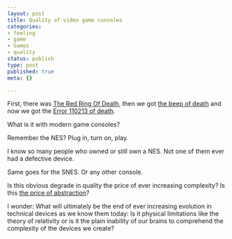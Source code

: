```yaml
---
layout: post
title: Quality of video game consoles
categories:
- feeling
- game
- Games
- quality
status: publish
type: post
published: true
meta: {}

---
```

<p>First, there was <a href="http://editorials.teamxbox.com/xbox/1651/The-Red-Ring-of-Death/p1/">The Red Ring Of Death</a>, then we got <a href="http://www.joystiq.com/2006/11/18/ps3-is-following-in-360s-footsteps/">the beep of death</a> and now we got the <a href="http://www.kotaku.com/gaming/wii/wiiconnect-bricks-wii-216036.php">Error 110213 of death</a>.</p>
<p>What is it with modern game consoles?</p>
<p>Remember the NES? Plug in, turn on, play.</p>
<p>I know so many people who owned or still own a NES. Not one of them ever had a defective device.</p>
<p>Same goes for the SNES. Or any other console.</p>
<p>Is this obvious degrade in quality the price of ever increasing complexity? Is this <a href="http://www.gnegg.ch/archives/133-The-price-of-abstraction.html">the price of abstraction</a>?</p>
<p>I wonder: What will ultimately be the end of ever increasing evolution in technical devices as we know them today: Is it physical limitations like the theory of relativity or is it the plain inability of our brains to comprehend the complexity of the devices we create?</p>
